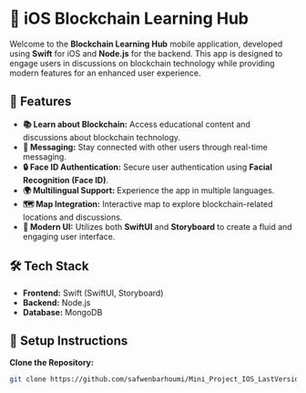 # 📱 iOS Blockchain Learning Hub

Welcome to the **Blockchain Learning Hub** mobile application, developed using **Swift** for iOS and **Node.js** for the backend. This app is designed to engage users in discussions on blockchain technology while providing modern features for an enhanced user experience.

## 🚀 Features

- **📚 Learn about Blockchain:** Access educational content and discussions about blockchain technology.
- **💬 Messaging:** Stay connected with other users through real-time messaging.
- **🔒 Face ID Authentication:** Secure user authentication using **Facial Recognition (Face ID)**.
- **🌍 Multilingual Support:** Experience the app in multiple languages.
- **🗺️ Map Integration:** Interactive map to explore blockchain-related locations and discussions.
- **🎨 Modern UI:** Utilizes both **SwiftUI** and **Storyboard** to create a fluid and engaging user interface.

## 🛠️ Tech Stack

- **Frontend:** Swift (SwiftUI, Storyboard)
- **Backend:** Node.js
- **Database:** MongoDB

## 📝 Setup Instructions

 **Clone the Repository:**
   ```bash
   git clone https://github.com/safwenbarhoumi/Mini_Project_IOS_LastVersion
```
